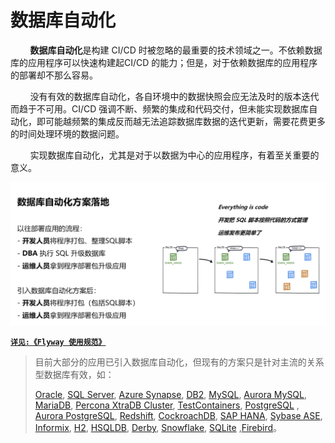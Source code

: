 # 数据库自动化

&nbsp;&nbsp;&nbsp;&nbsp;&nbsp;&nbsp;&nbsp;&nbsp;**数据库自动化**是构建 CI/CD 时被忽略的最重要的技术领域之一。不依赖数据库的应用程序可以快速构建起CI/CD 的能力；但是，对于依赖数据库的应用程序的部署却不那么容易。

&nbsp;&nbsp;&nbsp;&nbsp;&nbsp;&nbsp;&nbsp;&nbsp;没有有效的数据库自动化，各自环境中的数据快照会应无法及时的版本迭代而趋于不可用。CI/CD 强调不断、频繁的集成和代码交付，但未能实现数据库自动化，即可能越频繁的集成反而越无法追踪数据库数据的迭代更新，需要花费更多的时间处理环境的数据问题。

&nbsp;&nbsp;&nbsp;&nbsp;&nbsp;&nbsp;&nbsp;&nbsp;实现数据库自动化，尤其是对于以数据为中心的应用程序，有着至关重要的意义。

![image-20210529124550140](./assets/image-20210529124550140.png)

[**`详见:《Flyway 使用规范》`**](./pages/规范文档/Flyway使用规范)





>  ​		目前大部分的应用已引入数据库自动化，但现有的方案只是针对主流的关系型数据库有效，如：
>
>  [Oracle](https://flywaydb.org/documentation/database/oracle), [SQL Server](https://flywaydb.org/documentation/database/sqlserver), [Azure Synapse](https://flywaydb.org/documentation/database/azuresynapse), [DB2](https://flywaydb.org/documentation/database/db2), [MySQL](https://flywaydb.org/documentation/database/mysql), [Aurora MySQL](https://flywaydb.org/documentation/database/aurora-mysql), [MariaDB](https://flywaydb.org/documentation/database/mariadb), [Percona XtraDB Cluster](https://flywaydb.org/documentation/database/xtradb), [TestContainers](https://flywaydb.org/documentation/database/testcontainers), [PostgreSQL](https://flywaydb.org/documentation/database/postgresql) , [Aurora PostgreSQL](https://flywaydb.org/documentation/database/aurora-postgresql), [Redshift](https://flywaydb.org/documentation/database/redshift), [CockroachDB](https://flywaydb.org/documentation/database/cockroachdb), [SAP HANA](https://flywaydb.org/documentation/database/saphana), [Sybase ASE](https://flywaydb.org/documentation/database/sybasease), [Informix](https://flywaydb.org/documentation/database/informix), [H2](https://flywaydb.org/documentation/database/h2), [HSQLDB](https://flywaydb.org/documentation/database/hsqldb), [Derby](https://flywaydb.org/documentation/database/derby), [Snowflake](https://flywaydb.org/documentation/database/snowflake), [SQLite](https://flywaydb.org/documentation/database/sqlite) ,[Firebird](https://flywaydb.org/documentation/database/firebird)。



